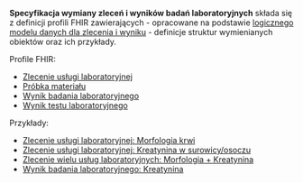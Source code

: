 **Specyfikacja wymiany zleceń i wyników badań laboratoryjnych** składa się z definicji profili FHIR zawierających - opracowane na podstawie [logicznego modelu danych dla zlecenia i wyniku](exchange_model.html) - definicje struktur wymienianych obiektów oraz ich przykłady.

Profile FHIR:
* [Zlecenie usługi laboratoryjnej](ServiceRequest-ssidl-serviceRequest-labOrder.html)
* [Próbka materiału](Specimen-ssidl-specimen.html)
* [Wynik badania laboratoryjnego](DiagnosticReport-ssidl-diagnosticReport.html)
* [Wynik testu laboratoryjnego](Observation-ssidl-labObservation-results.html)

Przykłady:
* [Zlecenie usługi laboratoryjnej: Morfologia krwi](ServiceRequest-SsidlLabOrder-58410-2.html)
* [Zlecenie usługi laboratoryjnej: Kreatynina w surowicy/osoczu](ServiceRequest-SsidlLabOrder-2160-0.html)
* [Zlecenie wielu usług laboratoryjnych: Morfologia + Kreatynina](Bundle-SsidlLabOrderBundle-1.html)
* [Wynik badania laboratoryjnego: Kreatynina](DiagnosticReport-SsidlDiagnosticReport-2160-0.html)
